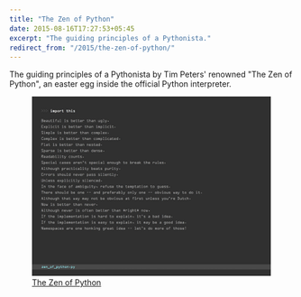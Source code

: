 ```yaml
---
title: "The Zen of Python"
date: 2015-08-16T17:27:53+05:45
excerpt: "The guiding principles of a Pythonista."
redirect_from: "/2015/the-zen-of-python/"
---
```


The guiding principles of a Pythonista by Tim Peters' renowned "The Zen of Python", an easter egg inside the official Python interpreter.

<figure>
  <a href="/uploads/20150816-the-zen-of-python.jpg">
    <img src="/uploads/20150816-the-zen-of-python.jpg" alt="The Zen of Python" title="The Zen of Python">
  </a>
  <figcaption><a href="http://legacy.python.org/dev/peps/pep-0020/" rel="nofollow">The Zen of Python</a></figcaption>
</figure>

